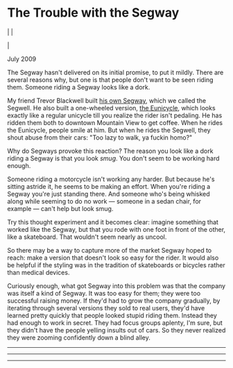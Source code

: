 # The Trouble with the Segway

| | [](index.html)  
  
|   
  
July 2009  
  
The Segway hasn't delivered on its initial promise, to put it mildly. There are several reasons why, but one is that people don't want to be seen riding them. Someone riding a Segway looks like a dork.  
  
My friend Trevor Blackwell built [his own Segway](http://tlb.org/#scooter), which we called the Segwell. He also built a one-wheeled version, [the Eunicycle](http://tlb.org/#eunicycle), which looks exactly like a regular unicycle till you realize the rider isn't pedaling. He has ridden them both to downtown Mountain View to get coffee. When he rides the Eunicycle, people smile at him. But when he rides the Segwell, they shout abuse from their cars: "Too lazy to walk, ya fuckin homo?"  
  
Why do Segways provoke this reaction? The reason you look like a dork riding a Segway is that you look _smug_. You don't seem to be working hard enough.  
  
Someone riding a motorcycle isn't working any harder. But because he's sitting astride it, he seems to be making an effort. When you're riding a Segway you're just standing there. And someone who's being whisked along while seeming to do no work — someone in a sedan chair, for example — can't help but look smug.  
  
Try this thought experiment and it becomes clear: imagine something that worked like the Segway, but that you rode with one foot in front of the other, like a skateboard. That wouldn't seem nearly as uncool.  
  
So there may be a way to capture more of the market Segway hoped to reach: make a version that doesn't look so easy for the rider. It would also be helpful if the styling was in the tradition of skateboards or bicycles rather than medical devices.  
  
Curiously enough, what got Segway into this problem was that the company was itself a kind of Segway. It was too easy for them; they were too successful raising money. If they'd had to grow the company gradually, by iterating through several versions they sold to real users, they'd have learned pretty quickly that people looked stupid riding them. Instead they had enough to work in secret. They had focus groups aplenty, I'm sure, but they didn't have the people yelling insults out of cars. So they never realized they were zooming confidently down a blind alley.  
  
  
---  
  
  

* * *  
  
---
